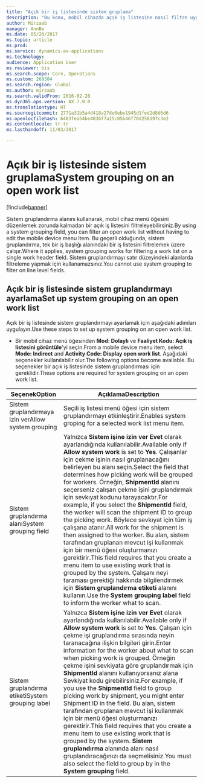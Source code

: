 ```yaml
---
title: "Açık bir iş listesinde sistem gruplama"
description: "Bu konu, mobil cihazda açık iş listesine nasıl filtre uygulanacağını açıklar."
author: Mirzaab
manager: AnnBe
ms.date: 05/26/2017
ms.topic: article
ms.prod: 
ms.service: dynamics-ax-applications
ms.technology: 
audience: Application User
ms.reviewer: bis
ms.search.scope: Core, Operations
ms.custom: 269384
ms.search.region: Global
ms.author: mirzaab
ms.search.validFrom: 2016-02-28
ms.dyn365.ops.version: AX 7.0.0
ms.translationtype: HT
ms.sourcegitcommit: 2771a31b5a4d418a27de0ebe1945d1fed2d8d6d6
ms.openlocfilehash: 6403fea54be4036f7a15c05b46f70d258d97c3e2
ms.contentlocale: tr-tr
ms.lasthandoff: 11/03/2017

---
```


# <a name="system-grouping-on-an-open-work-list"></a><span data-ttu-id="ee53e-103">Açık bir iş listesinde sistem gruplama</span><span class="sxs-lookup"><span data-stu-id="ee53e-103">System grouping on an open work list</span></span>

[!include[banner](../includes/banner.md)]

<span data-ttu-id="ee53e-104">Sistem gruplandırma alanını kullanarak, mobil cihaz menü öğesini düzenlemek zorunda kalmadan bir açık iş listesini filtreleyebilirsiniz.</span><span class="sxs-lookup"><span data-stu-id="ee53e-104">By using a system grouping field, you can filter an open work list without having to edit the mobile device menu item.</span></span>
<span data-ttu-id="ee53e-105">Bu geçerli olduğunda, sistem gruplandırma, tek bir iş başlığı alanındaki bir iş listesini filtrelemek üzere çalışır.</span><span class="sxs-lookup"><span data-stu-id="ee53e-105">Where it applies, system grouping works for filtering a work list on a single work header field.</span></span> <span data-ttu-id="ee53e-106">Sistem gruplandırmayı satır düzeyindeki alanlarda filtreleme yapmak için kullanamazsınız.</span><span class="sxs-lookup"><span data-stu-id="ee53e-106">You cannot use system grouping to filter on line level fields.</span></span>

## <a name="set-up-system-grouping-on-an-open-work-list"></a><span data-ttu-id="ee53e-107">Açık bir iş listesinde sistem gruplandırmayı ayarlama</span><span class="sxs-lookup"><span data-stu-id="ee53e-107">Set up system grouping on an open work list</span></span>
<span data-ttu-id="ee53e-108">Açık bir iş listesinde sistem gruplandırmayı ayarlamak için aşağıdaki adımları uygulayın.</span><span class="sxs-lookup"><span data-stu-id="ee53e-108">Use these steps to set up system grouping on an open work list.</span></span>

-   <span data-ttu-id="ee53e-109">Bir mobil cihaz menü öğesinden **Mod: Dolaylı** ve **Faaliyet Kodu: Açık iş listesini görüntüle**'yi seçin.</span><span class="sxs-lookup"><span data-stu-id="ee53e-109">From a mobile device menu item, select **Mode: Indirect** and **Activity Code: Display open work list**.</span></span> <span data-ttu-id="ee53e-110">Aşağıdaki seçenekler kullanılabilir olur.</span><span class="sxs-lookup"><span data-stu-id="ee53e-110">The following options become available.</span></span> <span data-ttu-id="ee53e-111">Bu seçenekler bir açık iş listesinde sistem gruplandırması için gereklidir.</span><span class="sxs-lookup"><span data-stu-id="ee53e-111">These options are required for system grouping on an open work list.</span></span> 

| <span data-ttu-id="ee53e-112">Seçenek</span><span class="sxs-lookup"><span data-stu-id="ee53e-112">Option</span></span>        | <span data-ttu-id="ee53e-113">Açıklama</span><span class="sxs-lookup"><span data-stu-id="ee53e-113">Description</span></span>   | 
| ------------- | ------------- |
| <span data-ttu-id="ee53e-114">Sistem gruplandırmaya izin ver</span><span class="sxs-lookup"><span data-stu-id="ee53e-114">Allow system grouping</span></span>   | <span data-ttu-id="ee53e-115">Seçili iş listesi menü öğesi için sistem gruplandırmayı etkinleştirir.</span><span class="sxs-lookup"><span data-stu-id="ee53e-115">Enables system groping for a selected work list menu item.</span></span>| 
| <span data-ttu-id="ee53e-116">Sistem gruplandırma alanı</span><span class="sxs-lookup"><span data-stu-id="ee53e-116">System grouping field</span></span>   | <span data-ttu-id="ee53e-117">Yalnızca **Sistem işine izin ver** **Evet** olarak ayarlandığında kullanılabilir.</span><span class="sxs-lookup"><span data-stu-id="ee53e-117">Available only if **Allow system work** is set to **Yes**.</span></span> <span data-ttu-id="ee53e-118">Çalışanlar için çekme işinin nasıl gruplanacağını belirleyen bu alanı seçin.</span><span class="sxs-lookup"><span data-stu-id="ee53e-118">Select the field that determines how picking work will be grouped for workers.</span></span> <span data-ttu-id="ee53e-119">Örneğin, **ShipmentId** alanını seçerseniz çalışan çekme işini gruplandırmak için sevkıyat kodunu tarayacaktır.</span><span class="sxs-lookup"><span data-stu-id="ee53e-119">For example, if you select the **ShipmentId** field, the worker will scan the shipment ID to group the picking work.</span></span> <span data-ttu-id="ee53e-120">Böylece sevkıyat için tüm iş çalışana atanır.</span><span class="sxs-lookup"><span data-stu-id="ee53e-120">All work for the shipment is then assigned to the worker.</span></span> <span data-ttu-id="ee53e-121">Bu alan, sistem tarafından gruplanan mevcut işi kullanmak için bir menü öğesi oluşturmanızı gerektirir.</span><span class="sxs-lookup"><span data-stu-id="ee53e-121">This field requires that you create a menu item to use existing work that is grouped by the system.</span></span> <span data-ttu-id="ee53e-122">Çalışanı neyi taraması gerektiği hakkında bilgilendirmek için **Sistem gruplandırma etiketi** alanını kullanın.</span><span class="sxs-lookup"><span data-stu-id="ee53e-122">Use the **System grouping label** field to inform the worker what to scan.</span></span> |
| <span data-ttu-id="ee53e-123">Sistem gruplandırma etiketi</span><span class="sxs-lookup"><span data-stu-id="ee53e-123">System grouping label</span></span>   | <span data-ttu-id="ee53e-124">Yalnızca **Sistem işine izin ver** **Evet** olarak ayarlandığında kullanılabilir.</span><span class="sxs-lookup"><span data-stu-id="ee53e-124">Available only if **Allow system work** is set to **Yes**.</span></span> <span data-ttu-id="ee53e-125">Çalışan için çekme işi gruplandırma sırasında neyin taranacağına ilişkin bilgileri girin.</span><span class="sxs-lookup"><span data-stu-id="ee53e-125">Enter information for the worker about what to scan when picking work is grouped.</span></span> <span data-ttu-id="ee53e-126">Örneğin çekme işini sevkiyata göre gruplandırmak için **ShipmentId** alanını kullanıyorsanız alana Sevkiyat kodu girebilirsiniz.</span><span class="sxs-lookup"><span data-stu-id="ee53e-126">For example, if you use the **ShipmentId** field to group picking work by shipment, you might enter Shipment ID in the field.</span></span> <span data-ttu-id="ee53e-127">Bu alan, sistem tarafından gruplanan mevcut işi kullanmak için bir menü öğesi oluşturmanızı gerektirir.</span><span class="sxs-lookup"><span data-stu-id="ee53e-127">This field requires that you create a menu item to use existing work that is grouped by the system.</span></span> <span data-ttu-id="ee53e-128">**Sistem gruplandırma** alanında alanı nasıl gruplandıracağınızı da seçmelisiniz.</span><span class="sxs-lookup"><span data-stu-id="ee53e-128">You must also select the field to group by in the **System grouping** field.</span></span>|

